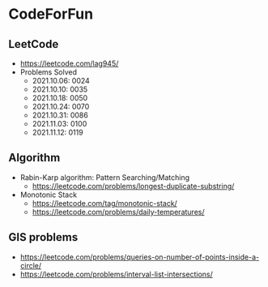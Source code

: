 # CodeForFun
## LeetCode 
- https://leetcode.com/lag945/
- Problems Solved
  - 2021.10.06: 0024
  - 2021.10.10: 0035
  - 2021.10.18: 0050
  - 2021.10.24: 0070
  - 2021.10.31: 0086
  - 2021.11.03: 0100
  - 2021.11.12: 0119
## Algorithm
- Rabin-Karp algorithm: Pattern Searching/Matching
  - https://leetcode.com/problems/longest-duplicate-substring/
- Monotonic Stack
  - https://leetcode.com/tag/monotonic-stack/
  - https://leetcode.com/problems/daily-temperatures/
## GIS problems
- https://leetcode.com/problems/queries-on-number-of-points-inside-a-circle/
- https://leetcode.com/problems/interval-list-intersections/
